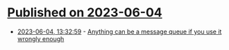 # [Published on 2023-06-04](index.md)

* [2023-06-04, 13:32:59](https://lobste.rs/s/o3nion/anything_can_be_message_queue_if_you_use_it) - [Anything can be a message queue if you use it wrongly enough](https://xeiaso.net/blog/anything-message-queue)
